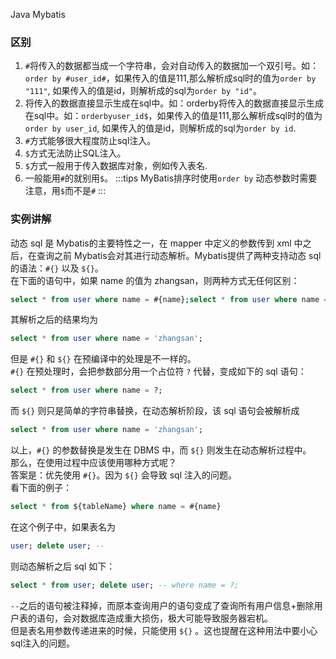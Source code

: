 Java Mybatis
<a name="sLhlO"></a>
### 区别

1. `#`将传入的数据都当成一个字符串，会对自动传入的数据加一个双引号。如：`order by #user_id#`，如果传入的值是111,那么解析成sql时的值为`order by "111"`, 如果传入的值是id，则解析成的sql为`order by "id"`。
2. 将传入的数据直接显示生成在sql中。如：orderby将传入的数据直接显示生成在sql中。如：`orderbyuser_id$`，如果传入的值是111,那么解析成sql时的值为`order by user_id`, 如果传入的值是id，则解析成的sql为`order by id`.
3. `#`方式能够很大程度防止sql注入。
4. `$`方式无法防止SQL注入。
5. `$`方式一般用于传入数据库对象，例如传入表名.
6. 一般能用`#`的就别用`$`。
:::tips
MyBatis排序时使用`order by` 动态参数时需要注意，用`$`而不是`#`
:::
<a name="FtjiN"></a>
### 实例讲解
动态 sql 是 Mybatis的主要特性之一，在 mapper 中定义的参数传到 xml 中之后，在查询之前 Mybatis会对其进行动态解析。Mybatis提供了两种支持动态 sql 的语法：`#{}` 以及 `${}`。<br />在下面的语句中，如果 name 的值为 zhangsan，则两种方式无任何区别：
```sql
select * from user where name = #{name};select * from user where name = ${name};
```
其解析之后的结果均为
```sql
select * from user where name = 'zhangsan';
```
但是 `#{}` 和 `${}` 在预编译中的处理是不一样的。<br />`#{}` 在预处理时，会把参数部分用一个占位符 `?` 代替，变成如下的 sql 语句：
```sql
select * from user where name = ?;
```
而 `${}` 则只是简单的字符串替换，在动态解析阶段，该 sql 语句会被解析成
```sql
select * from user where name = 'zhangsan';
```
以上，`#{}` 的参数替换是发生在 DBMS 中，而 `${}` 则发生在动态解析过程中。<br />那么，在使用过程中应该使用哪种方式呢？<br />答案是：优先使用 `#{}`。因为 `${}` 会导致 sql 注入的问题。<br />看下面的例子：
```sql
select * from ${tableName} where name = #{name}
```
在这个例子中，如果表名为
```sql
user; delete user; --
```
则动态解析之后 sql 如下：
```sql
select * from user; delete user; -- where name = ?;
```
`--`之后的语句被注释掉，而原本查询用户的语句变成了查询所有用户信息+删除用户表的语句，会对数据库造成重大损伤，极大可能导致服务器宕机。<br />但是表名用参数传递进来的时候，只能使用 `${}` 。这也提醒在这种用法中要小心sql注入的问题。
